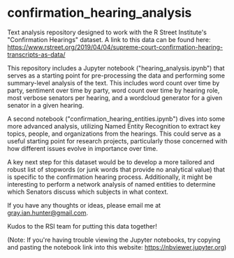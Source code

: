 # confirmation_hearing_analysis
Text analysis repository designed to work with the R Street Institute's "Confirmation Hearings" dataset. A link to this data can be found here: https://www.rstreet.org/2019/04/04/supreme-court-confirmation-hearing-transcripts-as-data/

This repository includes a Jupyter notebook ("hearing_analysis.ipynb") that serves as a starting point for pre-processing the data and performing some summary-level analysis of the text. This includes word count over time by party, sentiment over time by party, word count over time by hearing role, most verbose senators per hearing, and a wordcloud generator for a given senator in a given hearing.

A second notebook ("confirmation_hearing_entities.ipynb") dives into some more advanced analysis, utilizing Named Entity Recognition to extract key topics, people, and organizations from the hearings. This could serve as a useful starting point for research projects, particularly those concerned with how different issues evolve in importance over time.

A key next step for this dataset would be to develop a more tailored and robust list of stopwords (or junk words that provide no analytical value) that is specific to the confirmation hearing process. Additionally, it might be interesting to perform a network analysis of named entities to determine which Senators discuss which subjects in what context.

If you have any thoughts or ideas, please email me at gray.ian.hunter@gmail.com.

Kudos to the RSI team for putting this data together!

(Note: If you're having trouble viewing the Jupyter notebooks, try copying and pasting the notebook link into this website: https://nbviewer.jupyter.org)
